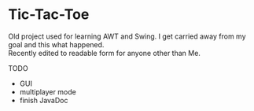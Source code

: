 # Tic-Tac-Toe
Old project used for learning AWT and Swing. I get carried away from my goal and this what happened. <br /> 
Recently edited to readable form for anyone other than Me.<br />

TODO<br />
- GUI<br />
- multiplayer mode<br />
- finish JavaDoc